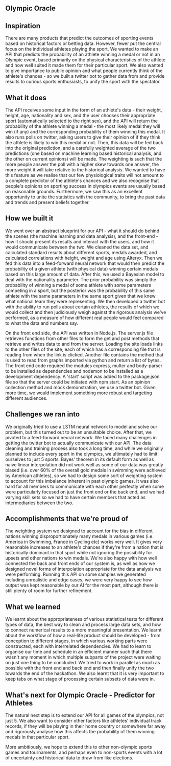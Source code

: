## Olympic Oracle


## Inspiration

There are many products that predict the outcomes of sporting events based on historical factors or betting data. However, fewer put the central focus on the individual athletes playing the sport. We wanted to make an API that predicts the probability of an athlete winning a medal or not in an Olympic event, based primarily on the physical characteristics of the athlete and how well suited it made them for their particular sport. We also wanted to give importance to public opinion and what people currently think of the athlete's chances - so we built a twitter bot to gather data from and provide results to curious sports enthusiasts, to unify the sport with the spectator.


## What it does

The API receives some input in the form of an athlete's data - their weight, height, age, nationality and sex, and the user chooses their appropriate sport (automatically selected to the right sex), and the API will return the probability of the athlete winning a medal - the most likely medal they will win (if any) and the corresponding probability of them winning this medal. It also runs polls on twitter, asking users to give their opinion of if they think the athlete is likely to win this medal or not. Then, this data will be fed back into the original prediction, and a carefully weighted average of the two predictions (one based on machine learning based historical analysis, and the other on current opinions) will be made. The weighting is such that the more people answer the poll with a higher skew towards one answer, the more weight it will take relative to the historical analysis. We wanted to have this feature as we realise that our few physiological traits will not amount to a complete predictor of the athlete's chances and we also recognise that people's opinions on sporting success in olympics events are usually based on reasonable grounds. Furthermore, we saw this as an excellent opportunity to unite the statistics with the community, to bring the past data and trends and present beliefs together.


## How we built it

We went over an abstract blueprint for our API - what it should do behind the scenes (the machine learning and data analysis), and the front-end - how it should present its results and interact with the users, and how it would communicate between the two. We cleaned the data set, and calculated standard results about different sports, medals awarded, and calculated correlations with height, weight and age using Alteryx. Then we fed this data into a feed-forward neural network that would then predict the probability of a given athlete (with physical data) winning certain medals based on this large amount of data. After this, we used a Bayesian model to deal with the nationality parameter. The prior probability was simply the probability of winning a medal of some athlete with some parameters competing in a sport, but the posterior was the probability of this same athlete with the same parameters in the same sport given that we knew what national team they  were representing. We then developed a twitter bot with the ability to run polls about certain athletes, the results of which we would collect and then judiciously weigh against the rigorous analysis we've performed, as a measure of how different real people would feel compared to what the data and numbers say.

On the front end side, the API was written in Node.js. The server.js file retrieves functions from other files to form the get and post methods that retrieve and writes data to and from the server. Loading the site loads links to the other files of the site, each of which has a corresponding file that is reading from when the link is clicked. Another file contains the method that is used to read from graphs imported via python and return a list of bytes. The front end code required the modules express, multer and body-parser to be installed as dependencies and nodemon to be installed as a development dependency. A 'start' script was added to the package.json file so that the server could be initiated with npm start. As an opinion collection method and mock demonstration, we use a twitter bot. Given more time, we would implement something more robust and targeting different audiences.



## Challenges we ran into

We originally tried to use a LSTM neural network to model and solve our problem, but this turned out to be an unsuitable choice. After that, we pivoted to a feed-forward neural network. We faced many challenges in getting the twitter bot to actually communicate with our API. The data cleaning and training process also took a long time, and while we originally planned to include every sport in the olympics, we ultimately had to limit ourselves to just 5 sports. Bayes' theorem in its default form as well as naive linear interpolation did not work well as some of our data was greatly biased (i.e. over 60% of the overall gold medals in swimming were achieved by American athletes), so we had to design some sort of weighting system to account for this imbalance inherent in past olympic games. It was also hard for all members to communicate with each other perfectly when some were particularly focused on just the front end or the back end, and we had varying skill sets so we had to have certain members that acted as intermediaries between the two.


## Accomplishments that we're proud of

The weighting system we designed to account for the bias in different nations winning disproportionately many medals in various games (i.e. America in Swimming, France in Cycling etc) works very well. It gives very reasonable increases to an athlete's chances if they're from a nation that is historically dominant in that sport while not ignoring the possibility for upsets and other nations to win medals. We're also happy with how well connected the back and front ends of our system is, as well as how we designed novel forms of interpolation appropriate for the data analysis we were performing. Running this API on some samples we generated including unrealistic and edge cases, we were very happy to see how output was kept reasonable by our AI for the most part, although there is still plenty of room for further refinement.


## What we learned

We learnt about the appropriateness of various statistical tests for different types of data, the best way to clean and process large data sets, and how to connect numerical results to a  more meaningful presentation. We learnt about the workflow of how a real-life product should be developed - from conception to different stages, in which various working parts were constructed, each with interrelated dependencies. We had to learn to organise our time and schedule in an efficient manner such that there wasn't any moment in which multiple subparts of the project were waiting on just one thing to be concluded. We tried to work in parallel as much as possible with the front end and back end and then finally unify the two towards the end of the hackathon. We also learnt that it is very important to keep tabs on what stage of processing certain subsets of data were in.


## What's next for Olympic Oracle - Predictor for Athletes

The natural next step is to extend our API for all games of the olympics, not just 5. We also want to consider other factors like athletes' individual track records, if they will be playing in their home country or somewhere far away and rigorously analyse how this affects the probability of them winning medals in that particular sport.

More ambitiously, we hope to extend this to other non-olympic sports games and tournaments, and perhaps even to non-sports events with a lot of uncertainty and historical data to draw from like elections.
